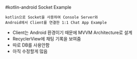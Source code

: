 #kotlin-android Socket Example

````
kotlin으로 Socket을 사용하여 Console Server와
Android에서 Client를 연결한 1:1 Chat App Example
````
- Client는 Android 환경이기 때문에 MVVM Architecture로 설계
- RecyclerView에 채팅 기록을 보여줌
- 따로 DB를 사용안함
- 아직 수정할게 많음
